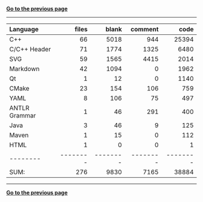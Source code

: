 [**Go to the previous page**](../../README.md)

----

Language|files|blank|comment|code
:-------|-------:|-------:|-------:|-------:
C++|66|5018|944|25394
C/C++ Header|71|1774|1325|6480
SVG|59|1565|4415|2014
Markdown|42|1094|0|1962
Qt|1|12|0|1140
CMake|23|154|106|759
YAML|8|106|75|497
ANTLR Grammar|1|46|291|400
Java|3|46|9|125
Maven|1|15|0|112
HTML|1|0|0|1
--------|--------|--------|--------|--------
SUM:|276|9830|7165|38884

----


[**Go to the previous page**](../../README.md)
